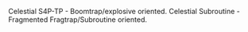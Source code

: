 Celestial S4P-TP - Boomtrap/explosive oriented.
Celestial Subroutine - Fragmented Fragtrap/Subroutine oriented.
